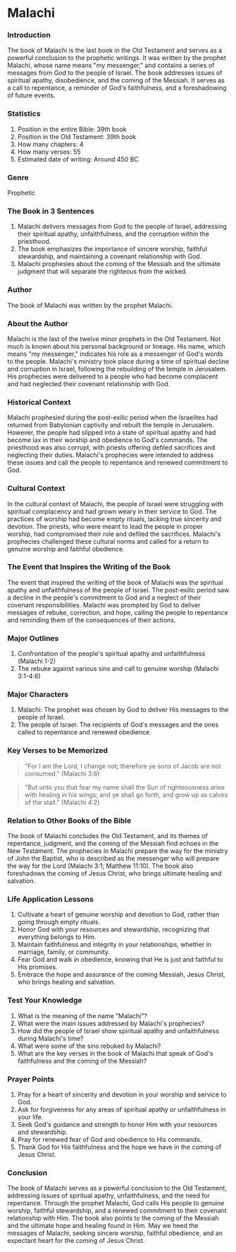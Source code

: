 # Malachi

### Introduction

The book of Malachi is the last book in the Old Testament and serves as a powerful conclusion to the prophetic writings. It was written by the prophet Malachi, whose name means "my messenger," and contains a series of messages from God to the people of Israel. The book addresses issues of spiritual apathy, disobedience, and the coming of the Messiah. It serves as a call to repentance, a reminder of God's faithfulness, and a foreshadowing of future events.

### Statistics

1. Position in the entire Bible: 39th book
2. Position in the Old Testament: 39th book
3. How many chapters: 4
4. How many verses: 55
5. Estimated date of writing: Around 450 BC

### Genre

Prophetic

### The Book in 3 Sentences

1. Malachi delivers messages from God to the people of Israel, addressing their spiritual apathy, unfaithfulness, and the corruption within the priesthood.
2. The book emphasizes the importance of sincere worship, faithful stewardship, and maintaining a covenant relationship with God.
3. Malachi prophesies about the coming of the Messiah and the ultimate judgment that will separate the righteous from the wicked.

### Author

The book of Malachi was written by the prophet Malachi.

### About the Author

Malachi is the last of the twelve minor prophets in the Old Testament. Not much is known about his personal background or lineage. His name, which means "my messenger," indicates his role as a messenger of God's words to the people. Malachi's ministry took place during a time of spiritual decline and corruption in Israel, following the rebuilding of the temple in Jerusalem. His prophecies were delivered to a people who had become complacent and had neglected their covenant relationship with God.

### Historical Context

Malachi prophesied during the post-exilic period when the Israelites had returned from Babylonian captivity and rebuilt the temple in Jerusalem. However, the people had slipped into a state of spiritual apathy and had become lax in their worship and obedience to God's commands. The priesthood was also corrupt, with priests offering defiled sacrifices and neglecting their duties. Malachi's prophecies were intended to address these issues and call the people to repentance and renewed commitment to God.

### Cultural Context

In the cultural context of Malachi, the people of Israel were struggling with spiritual complacency and had grown weary in their service to God. The practices of worship had become empty rituals, lacking true sincerity and devotion. The priests, who were meant to lead the people in proper worship, had compromised their role and defiled the sacrifices. Malachi's prophecies challenged these cultural norms and called for a return to genuine worship and faithful obedience.

### The Event that Inspires the Writing of the Book

The event that inspired the writing of the book of Malachi was the spiritual apathy and unfaithfulness of the people of Israel. The post-exilic period saw a decline in the people's commitment to God and a neglect of their covenant responsibilities. Malachi was prompted by God to deliver messages of rebuke, correction, and hope, calling the people to repentance and reminding them of the consequences of their actions.

### Major Outlines

1. Confrontation of the people's spiritual apathy and unfaithfulness (Malachi 1-2)
2. The rebuke against various sins and call to genuine worship (Malachi 3:1-4:6)

### Major Characters

1. Malachi: The prophet was chosen by God to deliver His messages to the people of Israel.
2. The people of Israel: The recipients of God's messages and the ones called to repentance and renewed obedience.

### Key Verses to be Memorized

> "For I am the Lord, I change not; therefore ye sons of Jacob are not consumed." (Malachi 3:6)

> "But unto you that fear my name shall the Sun of righteousness arise with healing in his wings; and ye shall go forth, and grow up as calves of the stall." (Malachi 4:2)

### Relation to Other Books of the Bible

The book of Malachi concludes the Old Testament, and its themes of repentance, judgment, and the coming of the Messiah find echoes in the New Testament. The prophecies in Malachi prepare the way for the ministry of John the Baptist, who is described as the messenger who will prepare the way for the Lord (Malachi 3:1; Matthew 11:10). The book also foreshadows the coming of Jesus Christ, who brings ultimate healing and salvation.

### Life Application Lessons

1. Cultivate a heart of genuine worship and devotion to God, rather than going through empty rituals.
2. Honor God with your resources and stewardship, recognizing that everything belongs to Him.
3. Maintain faithfulness and integrity in your relationships, whether in marriage, family, or community.
4. Fear God and walk in obedience, knowing that He is just and faithful to His promises.
5. Embrace the hope and assurance of the coming Messiah, Jesus Christ, who brings healing and salvation.

### Test Your Knowledge

1. What is the meaning of the name "Malachi"?
2. What were the main issues addressed by Malachi's prophecies?
3. How did the people of Israel show spiritual apathy and unfaithfulness during Malachi's time?
4. What were some of the sins rebuked by Malachi?
5. What are the key verses in the book of Malachi that speak of God's faithfulness and the coming of the Messiah?

### Prayer Points

1. Pray for a heart of sincerity and devotion in your worship and service to God.
2. Ask for forgiveness for any areas of spiritual apathy or unfaithfulness in your life.
3. Seek God's guidance and strength to honor Him with your resources and stewardship.
4. Pray for renewed fear of God and obedience to His commands.
5. Thank God for His faithfulness and the hope we have in the coming of Jesus Christ.

### Conclusion

The book of Malachi serves as a powerful conclusion to the Old Testament, addressing issues of spiritual apathy, unfaithfulness, and the need for repentance. Through the prophet Malachi, God calls His people to genuine worship, faithful stewardship, and a renewed commitment to their covenant relationship with Him. The book also points to the coming of the Messiah and the ultimate hope and healing found in Him. May we heed the messages of Malachi, seeking sincere worship, faithful obedience, and an expectant heart for the coming of Jesus Christ.
